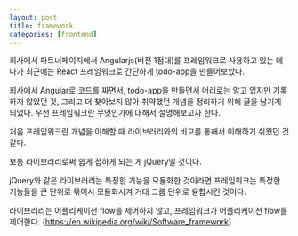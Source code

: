 ```yaml
---
layout: post
title: framework
categories: [frontend]
---
```

회사에서 파트너페이지에서 Angularjs(버전 1점대)를 프레임워크로 사용하고 있는 데다가 최근에는 React 프레임워크로 간단하게 todo-app을 만들어보았다. 

회사에서 Angular로 코드를 짜면서, todo-app을 만들면서 머리로는 알고 있지만 기록하지 않았던 것, 그리고 더 찾아보지 않아 취약했던 개념을 정리하기 위해 글을 남기게 되었다. 
    우선 프레임워크란 무엇인가에 대해서 설명해보고자 한다. 

처음 프레임워크란 개념을 이해할 때 라이브러리와의 비교를 통해서 이해하기 쉬웠던 것 같다.
 
 보통 라이브러리로써 쉽게 접하게 되는 게 jQuery일 것이다. 
 
 jQuery와 같은 라이브러리는 특정한 기능을 모듈화한 것이라면 프레임워크는 특정한 기능들을 큰 단위로 묶어서 모듈화시켜 거대 그룹 단위로 융합시킨 것이다.  

라이브러리는 어플리케이션 flow를 제어하지 않고, 프레임워크가 어플리케이션 flow를 제어한다. (https://en.wikipedia.org/wiki/Software_framework) 